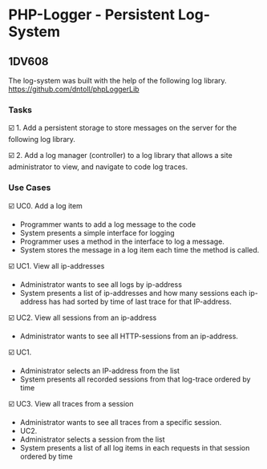 # PHP-Logger - Persistent Log-System
## 1DV608

The log-system was built with the help of the following log library.
https://github.com/dntoll/phpLoggerLib

### Tasks
:ballot_box_with_check: 1. Add a persistent storage to store messages on the server for the following log library.

:ballot_box_with_check: 2. Add a log manager (controller) to a log library that allows a site administrator to view, and navigate to code log traces.

### Use Cases

:ballot_box_with_check: UC0. Add a log item
* Programmer wants to add a log message to the code
* System presents a simple interface for logging
* Programmer uses a method in the interface to log a message.
* System stores the message in a log item each time the method is called.

:ballot_box_with_check: UC1. View all ip-addresses
* Administrator wants to see all logs by ip-address
* System presents a list of ip-addresses and how many sessions each ip-address has had sorted by time of last trace for that IP-address.

:ballot_box_with_check: UC2. View all sessions from an ip-address
* Administrator wants to see all HTTP-sessions from an ip-address.

:ballot_box_with_check: UC1.
* Administrator selects an IP-address from the list
* System presents all recorded sessions from that log-trace ordered by time

:ballot_box_with_check: UC3. View all traces from a session
* Administrator wants to see all traces from a specific session.
* UC2.
* Administrator selects a session from the list
* System presents a list of all log items in each requests in that session ordered by time

